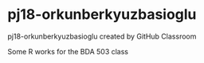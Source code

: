 # pj18-orkunberkyuzbasioglu
pj18-orkunberkyuzbasioglu created by GitHub Classroom

Some R works for the BDA 503 class
